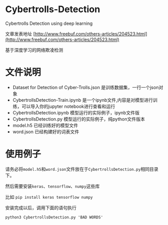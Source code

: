 # Cybertrolls-Detection
Cybertrolls Detection using deep learning

文章发表地址 [http://www.freebuf.com/others-articles/204523.html](http://www.freebuf.com/others-articles/204523.html)

基于深度学习的网络欺凌检测

# 文件说明

- Dataset for Detection of Cyber-Trolls.json 是训练数据集，一行一个json对象
- CybertrollsDetection-Train.ipynb 是一个ipynb文件,内容是对模型进行训练，可以导入你的jupyter notebook进行查看和运行
- CybertrollsDetection.ipynb 模型运行的实际例子，ipynb文件版
- CybertrollsDetection.py 模型运行的实际例子，纯python文件版本
- model.h5 已经训练好的模型文件
- word.json 已经构建好的词表文件

# 使用例子

请务必将`model.h5`和`word.json`文件放在于`CybertrollsDetection.py`相同目录下。

然后需要安装`keras`、`tensorflow`、`numpy`这些库

比如 `pip install keras tensorflow numpy`

安装完成以后，调用下面的语句执行

`python3 CybertrollsDetection.py 'BAD WORDS'`

